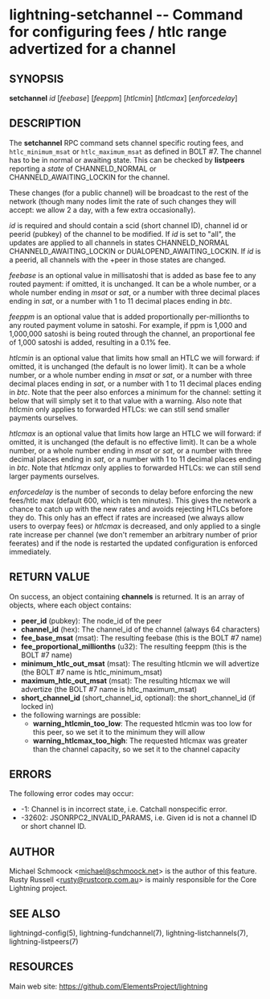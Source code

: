 lightning-setchannel -- Command for configuring fees / htlc range advertized for a channel
===========================================================================================

SYNOPSIS
--------

**setchannel** *id* [*feebase*] [*feeppm*] [*htlcmin*] [*htlcmax*] [*enforcedelay*]

DESCRIPTION
-----------

The **setchannel** RPC command sets channel specific routing fees, and
`htlc_minimum_msat` or `htlc_maximum_msat` as defined in BOLT \#7. The channel has to be in
normal or awaiting state.  This can be checked by **listpeers**
reporting a *state* of CHANNELD\_NORMAL or CHANNELD\_AWAITING\_LOCKIN
for the channel.

These changes (for a public channel) will be broadcast to the rest of
the network (though many nodes limit the rate of such changes they
will accept: we allow 2 a day, with a few extra occasionally).

*id* is required and should contain a scid (short channel ID), channel
id or peerid (pubkey) of the channel to be modified. If *id* is set to
"all", the updates are applied to all channels in states
CHANNELD\_NORMAL CHANNELD\_AWAITING\_LOCKIN or DUALOPEND_AWAITING_LOCKIN.
If *id* is a peerid, all channels with the +peer in those states are
changed.

*feebase* is an optional value in millisatoshi that is added as base fee to
any routed payment: if omitted, it is unchanged.  It can be a whole number, or a whole
number ending in *msat* or *sat*, or a number with three decimal places
ending in *sat*, or a number with 1 to 11 decimal places ending in
*btc*.

*feeppm* is an optional value that is added proportionally per-millionths
to any routed payment volume in satoshi. For example, if ppm is 1,000
and 1,000,000 satoshi is being routed through the channel, an
proportional fee of 1,000 satoshi is added, resulting in a 0.1% fee.

*htlcmin* is an optional value that limits how small an HTLC we will
forward: if omitted, it is unchanged (the default is no lower limit). It
can be a whole number, or a whole number ending in *msat* or *sat*, or
a number with three decimal places ending in *sat*, or a number with 1
to 11 decimal places ending in *btc*.  Note that the peer also enforces a
minimum for the channel: setting it below that will simply set it to
that value with a warning.  Also note that *htlcmin* only applies to forwarded
HTLCs: we can still send smaller payments ourselves.

*htlcmax* is an optional value that limits how large an HTLC we will
forward: if omitted, it is unchanged (the default is no effective
limit). It can be a whole number, or a whole number ending in *msat*
or *sat*, or a number with three decimal places ending in *sat*, or a
number with 1 to 11 decimal places ending in *btc*.  Note that *htlcmax*
only applies to forwarded HTLCs: we can still send larger payments ourselves.

*enforcedelay* is the number of seconds to delay before enforcing the
new fees/htlc max (default 600, which is ten minutes).  This gives the
network a chance to catch up with the new rates and avoids rejecting
HTLCs before they do.  This only has an effect if rates are increased
(we always allow users to overpay fees) or *htlcmax* is decreased, and
only applied to a single rate increase per channel (we don't remember
an arbitrary number of prior feerates) and if the node is restarted
the updated configuration is enforced immediately.

RETURN VALUE
------------

[comment]: # (GENERATE-FROM-SCHEMA-START)
On success, an object containing **channels** is returned.  It is an array of objects, where each object contains:

- **peer_id** (pubkey): The node_id of the peer
- **channel_id** (hex): The channel_id of the channel (always 64 characters)
- **fee_base_msat** (msat): The resulting feebase (this is the BOLT #7 name)
- **fee_proportional_millionths** (u32): The resulting feeppm (this is the BOLT #7 name)
- **minimum_htlc_out_msat** (msat): The resulting htlcmin we will advertize (the BOLT #7 name is htlc_minimum_msat)
- **maximum_htlc_out_msat** (msat): The resulting htlcmax we will advertize (the BOLT #7 name is htlc_maximum_msat)
- **short_channel_id** (short_channel_id, optional): the short_channel_id (if locked in)
- the following warnings are possible:
  - **warning_htlcmin_too_low**: The requested htlcmin was too low for this peer, so we set it to the minimum they will allow
  - **warning_htlcmax_too_high**: The requested htlcmax was greater than the channel capacity, so we set it to the channel capacity

[comment]: # (GENERATE-FROM-SCHEMA-END)

ERRORS
------

The following error codes may occur:
- -1: Channel is in incorrect state, i.e. Catchall nonspecific error.
- -32602: JSONRPC2\_INVALID\_PARAMS, i.e. Given id is not a channel ID
or short channel ID.

AUTHOR
------

Michael Schmoock <<michael@schmoock.net>> is the author of this
feature. Rusty Russell <<rusty@rustcorp.com.au>> is mainly
responsible for the Core Lightning project.

SEE ALSO
--------

lightningd-config(5), lightning-fundchannel(7),
lightning-listchannels(7), lightning-listpeers(7)

RESOURCES
---------

Main web site: <https://github.com/ElementsProject/lightning>

[comment]: # ( SHA256STAMP:53cf2c58a961078e501b6034e3eed1c5c2d70ed02fc5b167b26ff43c2e2d196f)
